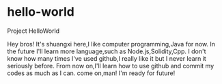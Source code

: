 # hello-world
Project HelloWorld

Hey bros!
It's shuangxi here,I like computer programming,Java for now.
In the future I'll learn more language,such as Node.js,Solidity,Cpp.
I don't know how many times I've used github,I really like it but I never learn it seriously before.
From now on,I'll learn how to use github and commit my codes as much as I can.
come on,man! I'm ready for future!

